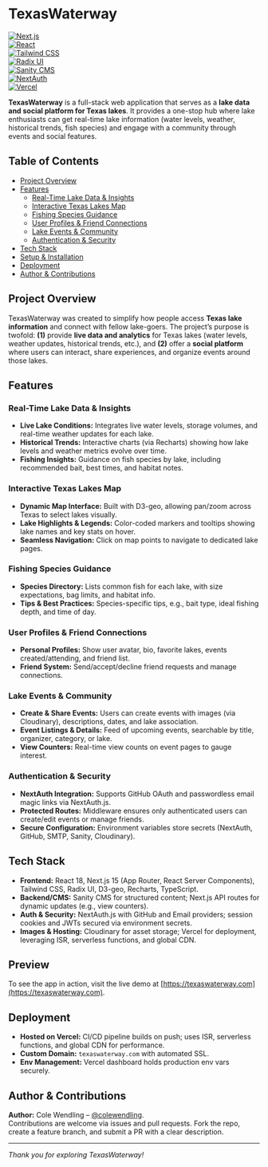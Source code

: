 # TexasWaterway

[![Next.js](https://img.shields.io/badge/Next.js-15-000000?style=flat&logo=nextdotjs&logoColor=white)](https://nextjs.org/)  
[![React](https://img.shields.io/badge/React-18-20232A?style=flat&logo=react)](https://react.dev/)  
[![Tailwind CSS](https://img.shields.io/badge/Tailwind_CSS-^3.3-06B6D4?style=flat&logo=tailwindcss&logoColor=white)](https://tailwindcss.com/)  
[![Radix UI](https://img.shields.io/badge/Radix_UI-Accessible-green?style=flat&logo=radix-ui&logoColor=white)](https://www.radix-ui.com/)  
[![Sanity CMS](https://img.shields.io/badge/Sanity_CMS-Content-red?style=flat)](https://www.sanity.io/)  
[![NextAuth](https://img.shields.io/badge/NextAuth-Auth-green?style=flat)](https://next-auth.js.org/)  
[![Vercel](https://img.shields.io/badge/Vercel-Deploy-000?style=flat&logo=vercel&logoColor=white)](https://vercel.com/)  

**TexasWaterway** is a full-stack web application that serves as a **lake data and social platform for Texas lakes**. It provides a one-stop hub where lake enthusiasts can get real-time lake information (water levels, weather, historical trends, fish species) and engage with a community through events and social features.

## Table of Contents

- [Project Overview](#project-overview)  
- [Features](#features)  
  - [Real-Time Lake Data & Insights](#real-time-lake-data--insights)  
  - [Interactive Texas Lakes Map](#interactive-texas-lakes-map)  
  - [Fishing Species Guidance](#fishing-species-guidance)  
  - [User Profiles & Friend Connections](#user-profiles--friend-connections)  
  - [Lake Events & Community](#lake-events--community)  
  - [Authentication & Security](#authentication--security)  
- [Tech Stack](#tech-stack)  
- [Setup & Installation](#setup--installation)  
- [Deployment](#deployment)  
- [Author & Contributions](#author--contributions)  

## Project Overview

TexasWaterway was created to simplify how people access **Texas lake information** and connect with fellow lake-goers. The project’s purpose is twofold: **(1)** provide **live data and analytics** for Texas lakes (water levels, weather updates, historical trends, etc.), and **(2)** offer a **social platform** where users can interact, share experiences, and organize events around those lakes. 

## Features

### Real-Time Lake Data & Insights

- **Live Lake Conditions:** Integrates live water levels, storage volumes, and real-time weather updates for each lake.
- **Historical Trends:** Interactive charts (via Recharts) showing how lake levels and weather metrics evolve over time.
- **Fishing Insights:** Guidance on fish species by lake, including recommended bait, best times, and habitat notes.

### Interactive Texas Lakes Map

- **Dynamic Map Interface:** Built with D3-geo, allowing pan/zoom across Texas to select lakes visually.
- **Lake Highlights & Legends:** Color-coded markers and tooltips showing lake names and key stats on hover.
- **Seamless Navigation:** Click on map points to navigate to dedicated lake pages.

### Fishing Species Guidance

- **Species Directory:** Lists common fish for each lake, with size expectations, bag limits, and habitat info.
- **Tips & Best Practices:** Species-specific tips, e.g., bait type, ideal fishing depth, and time of day.

### User Profiles & Friend Connections

- **Personal Profiles:** Show user avatar, bio, favorite lakes, events created/attending, and friend list.
- **Friend System:** Send/accept/decline friend requests and manage connections.

### Lake Events & Community

- **Create & Share Events:** Users can create events with images (via Cloudinary), descriptions, dates, and lake association.
- **Event Listings & Details:** Feed of upcoming events, searchable by title, organizer, category, or lake.
- **View Counters:** Real-time view counts on event pages to gauge interest.

### Authentication & Security

- **NextAuth Integration:** Supports GitHub OAuth and passwordless email magic links via NextAuth.js.
- **Protected Routes:** Middleware ensures only authenticated users can create/edit events or manage friends.
- **Secure Configuration:** Environment variables store secrets (NextAuth, GitHub, SMTP, Sanity, Cloudinary).

## Tech Stack

- **Frontend:** React 18, Next.js 15 (App Router, React Server Components), Tailwind CSS, Radix UI, D3-geo, Recharts, TypeScript.
- **Backend/CMS:** Sanity CMS for structured content; Next.js API routes for dynamic updates (e.g., view counters).
- **Auth & Security:** NextAuth.js with GitHub and Email providers; session cookies and JWTs secured via environment secrets.
- **Images & Hosting:** Cloudinary for asset storage; Vercel for deployment, leveraging ISR, serverless functions, and global CDN.

## Preview

To see the app in action, visit the live demo at [https://texaswaterway.com](https://texaswaterway.com).

## Deployment

- **Hosted on Vercel:** CI/CD pipeline builds on push; uses ISR, serverless functions, and global CDN for performance.
- **Custom Domain:** `texaswaterway.com` with automated SSL.
- **Env Management:** Vercel dashboard holds production env vars securely.

## Author & Contributions

**Author:** Cole Wendling – [@colewendling](https://github.com/colewendling).  
Contributions are welcome via issues and pull requests. Fork the repo, create a feature branch, and submit a PR with a clear description.

---

*Thank you for exploring TexasWaterway!*  